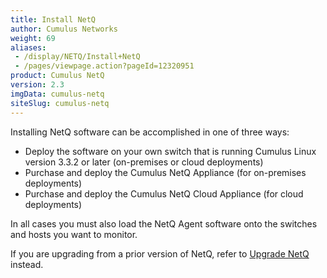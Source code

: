 ```yaml
---
title: Install NetQ
author: Cumulus Networks
weight: 69
aliases:
 - /display/NETQ/Install+NetQ
 - /pages/viewpage.action?pageId=12320951
product: Cumulus NetQ
version: 2.3
imgData: cumulus-netq
siteSlug: cumulus-netq
---
```


Installing NetQ software can be accomplished in one of three ways:

- Deploy the software on your own switch that is running Cumulus Linux version 3.3.2 or later (on-premises or cloud deployments)
- Purchase and deploy the Cumulus NetQ Appliance (for on-premises deployments)
- Purchase and deploy the Cumulus NetQ Cloud Appliance (for cloud deployments)

In all cases you must also load the NetQ Agent software onto the switches and hosts you want to monitor.

If you are upgrading from a prior version of NetQ, refer to [Upgrade NetQ](/cumulus-netq/Cumulus-NetQ-Deployment-Guide/Upgrade-NetQ/) instead.
